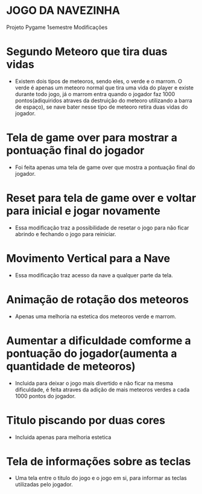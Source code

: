 # JOGO DA NAVEZINHA
Projeto Pygame 1semestre
Modificações
# Segundo Meteoro que tira duas vidas
- Existem dois tipos de meteoros, sendo eles, o verde e o marrom. O verde é apenas um meteoro normal que tira uma vida do player e existe durante todo jogo, já o marrom entra quando o jogador faz 1000 pontos(adiquiridos atraves da destruição do meteoro utilizando a barra de espaço), se nave bater nesse tipo de meteoro retira duas vidas do jogador.
# Tela de game over para mostrar a pontuação final do jogador
- Foi feita apenas uma tela de game over que mostra a pontuação final do jogador.
# Reset para tela de game over e voltar para inicial e jogar novamente
- Essa modificação traz a possibilidade de resetar o jogo para não ficar abrindo e fechando o jogo para reiniciar.
# Movimento Vertical para a Nave
- Essa modificação traz acesso da nave a qualquer parte da tela.
# Animação de rotação dos meteoros
- Apenas uma melhoria na estetica dos meteoros verde e marrom.
# Aumentar a dificuldade comforme a pontuação do jogador(aumenta a quantidade de meteoros)
- Incluida para deixar o jogo mais divertido e não ficar na mesma dificuldade, é feita atraves da adição de mais meteoros verdes a cada 1000 pontos do jogador.
# Titulo piscando por duas cores
- Incluida apenas para melhoria estetica
# Tela de informações sobre as teclas
- Uma tela entre o titulo do jogo e o jogo em si, para informar as teclas utilizadas pelo jogador.
